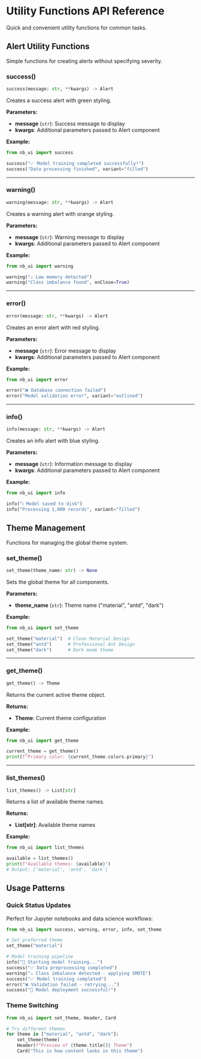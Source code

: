 # Utility Functions API Reference

Quick and convenient utility functions for common tasks.

## Alert Utility Functions

Simple functions for creating alerts without specifying severity.

### success()

```python
success(message: str, **kwargs) -> Alert
```

Creates a success alert with green styling.

**Parameters:**

- **message** (`str`): Success message to display
- **kwargs**: Additional parameters passed to Alert component

**Example:**

```python
from nb_ui import success

success("✅ Model training completed successfully!")
success("Data processing finished", variant="filled")
```

---

### warning()

```python
warning(message: str, **kwargs) -> Alert
```

Creates a warning alert with orange styling.

**Parameters:**

- **message** (`str`): Warning message to display
- **kwargs**: Additional parameters passed to Alert component

**Example:**

```python
from nb_ui import warning

warning("⚠️ Low memory detected")
warning("Class imbalance found", onClose=True)
```

---

### error()

```python
error(message: str, **kwargs) -> Alert
```

Creates an error alert with red styling.

**Parameters:**

- **message** (`str`): Error message to display
- **kwargs**: Additional parameters passed to Alert component

**Example:**

```python
from nb_ui import error

error("❌ Database connection failed")
error("Model validation error", variant="outlined")
```

---

### info()

```python
info(message: str, **kwargs) -> Alert
```

Creates an info alert with blue styling.

**Parameters:**

- **message** (`str`): Information message to display
- **kwargs**: Additional parameters passed to Alert component

**Example:**

```python
from nb_ui import info

info("ℹ️ Model saved to disk")
info("Processing 1,000 records", variant="filled")
```

## Theme Management

Functions for managing the global theme system.

### set_theme()

```python
set_theme(theme_name: str) -> None
```

Sets the global theme for all components.

**Parameters:**

- **theme_name** (`str`): Theme name ("material", "antd", "dark")

**Example:**

```python
from nb_ui import set_theme

set_theme("material")  # Clean Material Design
set_theme("antd")      # Professional Ant Design
set_theme("dark")      # Dark mode theme
```

---

### get_theme()

```python
get_theme() -> Theme
```

Returns the current active theme object.

**Returns:**

- **Theme**: Current theme configuration

**Example:**

```python
from nb_ui import get_theme

current_theme = get_theme()
print(f"Primary color: {current_theme.colors.primary}")
```

---

### list_themes()

```python
list_themes() -> List[str]
```

Returns a list of available theme names.

**Returns:**

- **List[str]**: Available theme names

**Example:**

```python
from nb_ui import list_themes

available = list_themes()
print(f"Available themes: {available}")
# Output: ['material', 'antd', 'dark']
```

## Usage Patterns

### Quick Status Updates

Perfect for Jupyter notebooks and data science workflows:

```python
from nb_ui import success, warning, error, info, set_theme

# Set preferred theme
set_theme("material")

# Model training pipeline
info("🚀 Starting model training...")
success("✅ Data preprocessing completed")
warning("⚠️ Class imbalance detected - applying SMOTE")
success("✅ Model training completed")
error("❌ Validation failed - retrying...")
success("🎉 Model deployment successful!")
```

### Theme Switching

```python
from nb_ui import set_theme, Header, Card

# Try different themes
for theme in ["material", "antd", "dark"]:
    set_theme(theme)
    Header(f"Preview of {theme.title()} Theme")
    Card("This is how content looks in this theme")
```

